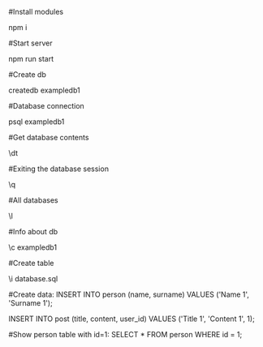 #Install modules

npm i

#Start server

npm run start


#Create db

createdb exampledb1


#Database connection

psql exampledb1


#Get database contents

\dt


#Exiting the database session

\q


#All databases

\l


#Info about db

\c exampledb1


#Create table

\i database.sql


#Create data:
INSERT INTO person (name, surname) VALUES ('Name 1', 'Surname 1');

INSERT INTO post (title, content, user_id) VALUES ('Title 1', 'Content 1', 1);


#Show person table with id=1:
SELECT * FROM person WHERE id = 1;
